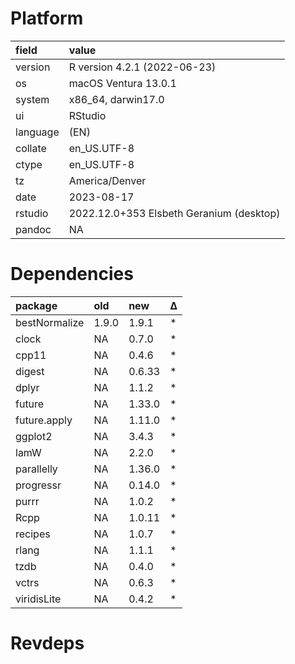 # Platform

|field    |value                                    |
|:--------|:----------------------------------------|
|version  |R version 4.2.1 (2022-06-23)             |
|os       |macOS Ventura 13.0.1                     |
|system   |x86_64, darwin17.0                       |
|ui       |RStudio                                  |
|language |(EN)                                     |
|collate  |en_US.UTF-8                              |
|ctype    |en_US.UTF-8                              |
|tz       |America/Denver                           |
|date     |2023-08-17                               |
|rstudio  |2022.12.0+353 Elsbeth Geranium (desktop) |
|pandoc   |NA                                       |

# Dependencies

|package       |old   |new    |Δ  |
|:-------------|:-----|:------|:--|
|bestNormalize |1.9.0 |1.9.1  |*  |
|clock         |NA    |0.7.0  |*  |
|cpp11         |NA    |0.4.6  |*  |
|digest        |NA    |0.6.33 |*  |
|dplyr         |NA    |1.1.2  |*  |
|future        |NA    |1.33.0 |*  |
|future.apply  |NA    |1.11.0 |*  |
|ggplot2       |NA    |3.4.3  |*  |
|lamW          |NA    |2.2.0  |*  |
|parallelly    |NA    |1.36.0 |*  |
|progressr     |NA    |0.14.0 |*  |
|purrr         |NA    |1.0.2  |*  |
|Rcpp          |NA    |1.0.11 |*  |
|recipes       |NA    |1.0.7  |*  |
|rlang         |NA    |1.1.1  |*  |
|tzdb          |NA    |0.4.0  |*  |
|vctrs         |NA    |0.6.3  |*  |
|viridisLite   |NA    |0.4.2  |*  |

# Revdeps

